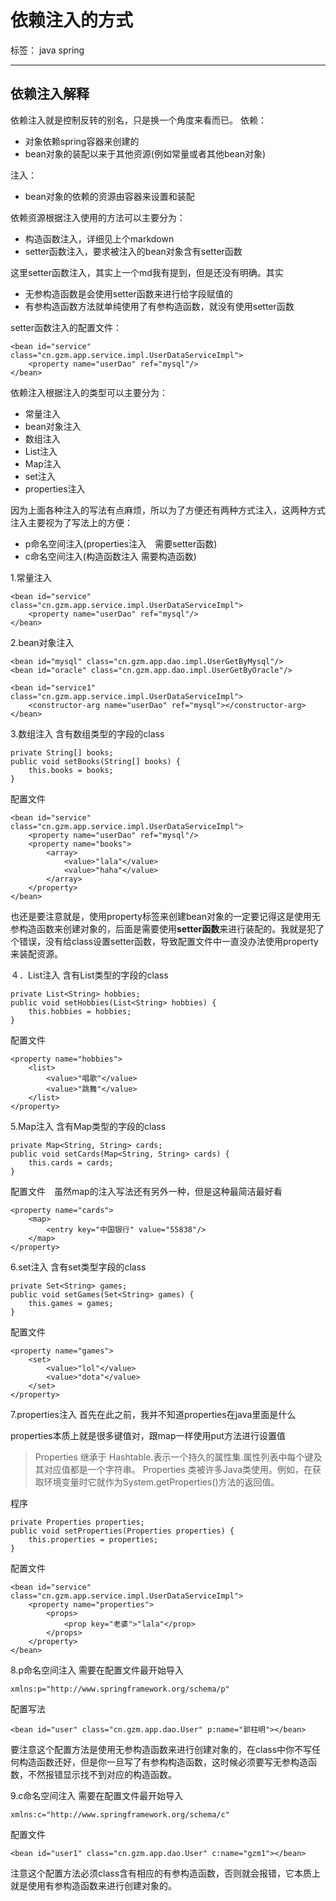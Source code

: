 # 依赖注入的方式

标签： java spring


----------
## 依赖注入解释 ##
依赖注入就是控制反转的别名，只是换一个角度来看而已。
依赖：

 - 对象依赖spring容器来创建的
 - bean对象的装配以来于其他资源(例如常量或者其他bean对象)

注入：

 - bean对象的依赖的资源由容器来设置和装配

依赖资源根据注入使用的方法可以主要分为：

 - 构造函数注入，详细见上个markdown
 - setter函数注入，要求被注入的bean对象含有setter函数

这里setter函数注入，其实上一个md我有提到，但是还没有明确。其实

 - 无参构造函数是会使用setter函数来进行给字段赋值的
 - 有参构造函数方法就单纯使用了有参构造函数，就没有使用setter函数

setter函数注入的配置文件：

    <bean id="service" class="cn.gzm.app.service.impl.UserDataServiceImpl">
        <property name="userDao" ref="mysql"/>
    </bean>

 
依赖注入根据注入的类型可以主要分为：

 - 常量注入
 - bean对象注入
 - 数组注入
 - List注入
 - Map注入
 - set注入
 - properties注入

因为上面各种注入的写法有点麻烦，所以为了方便还有两种方式注入，这两种方式注入主要视为了写法上的方便：

 - p命名空间注入(properties注入　需要setter函数)
 - c命名空间注入(构造函数注入 需要构造函数)

1.常量注入

    <bean id="service" class="cn.gzm.app.service.impl.UserDataServiceImpl">
        <property name="userDao" ref="mysql"/>
    </bean>

2.bean对象注入

    <bean id="mysql" class="cn.gzm.app.dao.impl.UserGetByMysql"/>
    <bean id="oracle" class="cn.gzm.app.dao.impl.UserGetByOracle"/>
    
    <bean id="service1" class="cn.gzm.app.service.impl.UserDataServiceImpl">
        <constructor-arg name="userDao" ref="mysql"></constructor-arg>
    </bean>

 3.数组注入
 含有数组类型的字段的class
 

    private String[] books;
    public void setBooks(String[] books) {
        this.books = books;
    }


配置文件

    <bean id="service" class="cn.gzm.app.service.impl.UserDataServiceImpl">
        <property name="userDao" ref="mysql"/>
        <property name="books">
            <array>
                <value>"lala"</value>
                <value>"haha"</value>
            </array>
        </property>
    </bean>

也还是要注意就是，使用property标签来创建bean对象的一定要记得这是使用无参构造函数来创建对象的，后面是需要使用**setter函数**来进行装配的。我就是犯了个错误，没有给class设置setter函数，导致配置文件中一直没办法使用property来装配资源。

４．List注入
含有List类型的字段的class

    private List<String> hobbies;
    public void setHobbies(List<String> hobbies) {
        this.hobbies = hobbies;
    }
配置文件

    <property name="hobbies">
        <list>
            <value>"唱歌"</value>
            <value>"跳舞"</value>
        </list>
    </property>

 
5.Map注入
含有Map类型的字段的class

    private Map<String, String> cards;
    public void setCards(Map<String, String> cards) {
        this.cards = cards;
    }

配置文件　虽然map的注入写法还有另外一种，但是这种最简洁最好看

    <property name="cards">
        <map>
            <entry key="中国银行" value="55838"/>
        </map>
    </property>
    

6.set注入
含有set类型字段的class

    private Set<String> games;
    public void setGames(Set<String> games) {
        this.games = games;
    }

配置文件

    <property name="games">
        <set>
            <value>"lol"</value>
            <value>"dota"</value>
        </set>
    </property>


7.properties注入
首先在此之前，我并不知道properties在java里面是什么

properties本质上就是很多键值对，跟map一样使用put方法进行设置值

> Properties 继承于 Hashtable.表示一个持久的属性集.属性列表中每个键及其对应值都是一个字符串。 Properties
> 类被许多Java类使用。例如，在获取环境变量时它就作为System.getProperties()方法的返回值。

程序

    private Properties properties;
    public void setProperties(Properties properties) {
        this.properties = properties;
    }

配置文件

    <bean id="service" class="cn.gzm.app.service.impl.UserDataServiceImpl">
        <property name="properties">
            <props>
                <prop key="老婆">"lala"</prop>
            </props>
        </property>
    </bean>

8.p命名空间注入
需要在配置文件最开始导入

    xmlns:p="http://www.springframework.org/schema/p"

配置写法

    <bean id="user" class="cn.gzm.app.dao.User" p:name="郭柱明"></bean>

要注意这个配置方法是使用无参构造函数来进行创建对象的，在class中你不写任何构造函数还好，但是你一旦写了有参构构造函数，这时候必须要写无参构造函数，不然报错显示找不到对应的构造函数。

9.c命名空间注入
需要在配置文件最开始导入

    xmlns:c="http://www.springframework.org/schema/c"

配置文件

    <bean id="user1" class="cn.gzm.app.dao.User" c:name="gzm1"></bean>

注意这个配置方法必须class含有相应的有参构造函数，否则就会报错，它本质上就是使用有参构造函数来进行创建对象的。